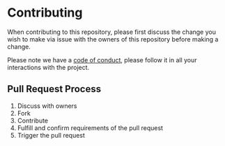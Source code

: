 # Contributing

When contributing to this repository, please first discuss the change you wish to make via issue 
with the owners of this repository before making a change. 

Please note we have a 
[code of conduct](https://github.com/oliver-zehentleitner/raspberry-pi-entree-detector/blob/master/CODE_OF_CONDUCT.md), 
please follow it in all your interactions with the project.

## Pull Request Process

1. Discuss with owners
2. Fork
3. Contribute
4. Fulfill and confirm requirements of the pull request
5. Trigger the pull request
